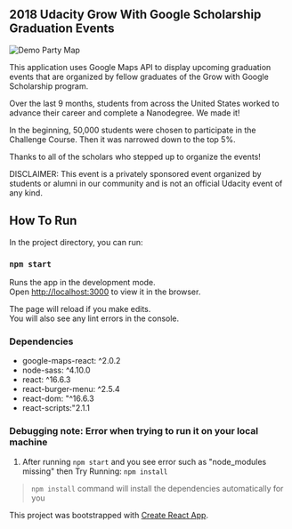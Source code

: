 ## 2018 Udacity Grow With Google Scholarship Graduation Events
![Demo Party Map](https://media.giphy.com/media/2dmiJgDS1y3oBrAscV/giphy.gif)

This application uses Google Maps API to display upcoming graduation events that are organized by fellow graduates
of the Grow with Google Scholarship program.

Over the last 9 months, students from across the United States worked to advance their career and complete a Nanodegree. We made it!

In the beginning, 50,000 students were chosen to participate in the Challenge Course. Then it was narrowed down to the top 5%.

Thanks to all of the scholars who stepped up to organize the events! 

DISCLAIMER: This event is a privately sponsored event organized by students or alumni in our community and is not an official Udacity event of any kind.

## How To Run

In the project directory, you can run:

### `npm start`

Runs the app in the development mode.<br>
Open [http://localhost:3000](http://localhost:3000) to view it in the browser.

The page will reload if you make edits.<br>
You will also see any lint errors in the console.

### Dependencies
* google-maps-react: ^2.0.2
* node-sass: ^4.10.0
* react: ^16.6.3
* react-burger-menu: ^2.5.4
* react-dom: "^16.6.3
* react-scripts:"2.1.1

### Debugging note: Error when trying to run it on your local machine
1) After running `npm start` and you see error such as "node_modules missing" then Try Running: `npm install`
> `npm install` command will install the dependencies automatically for you

This project was bootstrapped with [Create React App](https://github.com/facebook/create-react-app).
